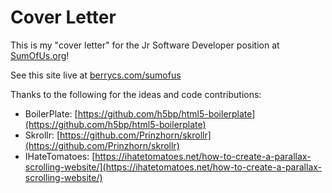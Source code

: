 # Cover Letter

This is my "cover letter" for the Jr Software Developer position at [SumOfUs.org](http://sumofus.org)!

See this site live at [berrycs.com/sumofus](http://www.berrycs.com/sumofus)

Thanks to the following for the ideas and code contributions:
* BoilerPlate: [https://github.com/h5bp/html5-boilerplate](https://github.com/h5bp/html5-boilerplate)
* Skrollr: [https://github.com/Prinzhorn/skrollr](https://github.com/Prinzhorn/skrollr)
* IHateTomatoes: [https://ihatetomatoes.net/how-to-create-a-parallax-scrolling-website/](https://ihatetomatoes.net/how-to-create-a-parallax-scrolling-website/)